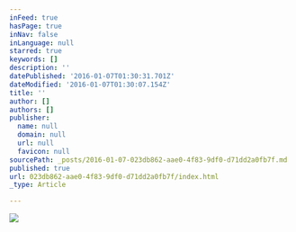```yaml
---
inFeed: true
hasPage: true
inNav: false
inLanguage: null
starred: true
keywords: []
description: ''
datePublished: '2016-01-07T01:30:31.701Z'
dateModified: '2016-01-07T01:30:07.154Z'
title: ''
author: []
authors: []
publisher:
  name: null
  domain: null
  url: null
  favicon: null
sourcePath: _posts/2016-01-07-023db862-aae0-4f83-9df0-d71dd2a0fb7f.md
published: true
url: 023db862-aae0-4f83-9df0-d71dd2a0fb7f/index.html
_type: Article

---
```

![](https://the-grid-user-content.s3-us-west-2.amazonaws.com/e4e5844e-1785-457e-ac02-27a4ca8043c8.jpg)